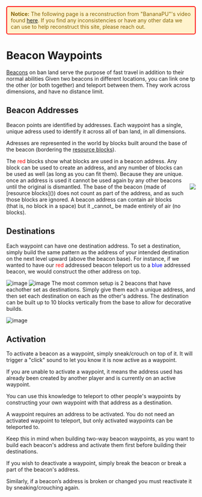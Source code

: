 <div style="border: 2px solid red; padding: 10px; background-color: #fff3cd; color: #856404; border-radius: 5px; margin-bottom: 15px;">
    <strong>Notice:</strong> The following page is a reconstruction from "BananaPU"'s video found <a href="https://www.youtube.com/watch?v=KWSGOaNnX_w" target="_blank">here</a>.  
    If you find any inconsistencies or have any other data we can use to help reconstruct this site, please reach out.
</div>

# Beacon Waypoints
[Beacons](beacons.md) on ban land serve the purpose of fast travel in addition to their normal abilities
Given two beacons in different locations, you can link one tp the other (or both together) and teleport between them.
They work across dimensions, and have no distance limit.

## Beacon Addresses
Beacon points are identified by addresses. Each waypoint has a single, unique adress used to identify it across all of ban land, in all dimensions.

Adresses are represented in the world by blocks built around the base of the beacon (bordering the [resource blocks]()).

<div style="display: flex; align-items: center;">

<span style="flex: 1;">
The <span style="color: red;">red</span> blocks show what blocks are used in a beacon address. Any block can be used to create an address, and any number of blocks can be used as well (as long as you can fit them). Because they are unique. once an address is used it cannot be used again by any other beacons until the original is dismantled. The base of the beacon (made of [resource blocks]()) does not count as part of the address, and as such those blocks are ignored. A beacon address can contain air blocks (that is, no block in a space) but it _cannot_ be made entirely of air (no blocks).
</span>

<img src="https://github.com/user-attachments/assets/0fc6f983-e15b-4a2d-8898-ee055223a885" style="max-width: 200px; margin-left: 15px;">

</div>

## Destinations
Each waypoint can have one destination address.
To set a destination, simply build the same pattern as the address of your intended destination on the next level upward (above the beacon base).
For instance, if we wanted to have our <span style="color: red;">red</span> addressed beacon teleport us to a <span style="color: blue;">blue</span> addressed beacon, we would construct the other address on top.

![image](https://github.com/user-attachments/assets/68673546-67de-44f3-bda3-6b44a1c8a9fc) ![image](https://github.com/user-attachments/assets/17c3f8bb-a475-43ea-bb75-7f11b3d161c1)
The most common setup is 2 beacons that have eachother set as destinations.
Simply give them each a unique address, and then set each destination on each as the other's address.
The destination can be built up to 10 blocks vertically from the base to allow for decorative builds.

![image](https://github.com/user-attachments/assets/e45b9c88-412b-42c7-b2b0-8ce1f598dca7)

## Activation
To activate a beacon as a waypoint, simply sneak/crouch on top of it. It will trigger a "click" sound to let you know it is now active as a waypoint.

If you are unable to activate a waypoint, it means the address used has already been created by another player and is currently on an active waypoint.

You can use this knowledge to teleport to other people's waypoints by constructing your own waypoint with that address as a destination.

A waypoint requires an address to be activated. You do not need an activated waypoint to teleport, but only activated waypoints can be teleported to.

Keep this in mind when building two-way beacon waypoints, as you want to build each beacon's address and activate them first before building their destinations.

If you wish to deactivate a waypoint, simply break the beacon or break a part of the beacon's address.

Similarly, if a beacon’s address is broken or changed you must reactivate it by sneaking/crouching again.



